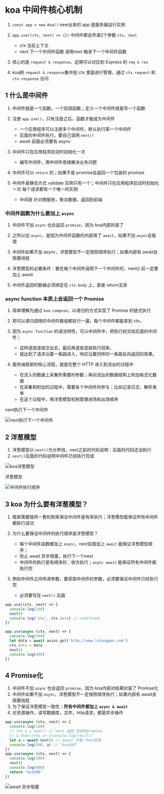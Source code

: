 # koa 中间件核心机制

1. `const app = new Koa()` new出来的 app 是服务器运行实例
2. `app.use((ctx, next) => {})` 中间件都会传递2个参数 `ctx, next`
    - ctx 当前上下文
    - next 下一个中间件函数 调用next 触发下一个中间件函数

3. 核心的是 `request & response`，这俩可以对应到 Express 的 `req & res`
4. koa把 `request & response`集中到 ctx 里面进行管理，通过 `ctx.request` 和 `ctx.response` 访问


## 1 什么是中间件

1. 中间件就是一个函数，一个回调函数；定义一个中间件就是写一个函数
2. 注册 `app.use()`，只有注册之后，函数才能成为中间件
    - 一个应用程序可以注册多个中间件，默认执行第一个中间件
    - 后面的中间件执行，要自己调用 `next()`
    - await 前面必须要有 async

3. 中间件只在应用程序启动时初始化一次
    - 编写中间件，用中间件思维解决业务问题

4. 中间件可以 `return` 的；如果不是 promise会返回一个包装的 promise
    
5. 中间件是静态方式
   	validate 实例只有一个；中间件只在应用程序启动时初始化一次
   	每个请求都有一个唯一的实例
    - 中间层 针对微服务，聚合数据，返回到前端


### 中间件函数为什么要加上 `async`

1. 中间件不加 `async` 也会返回 `promise`，因为 koa内部封装了
2. 之所以加 `async`，是因为中间件函数的内部用了 `await`，如果不加 `async`会报错
3. 中间件如果不加 async，洋葱模型不一定按照顺序执行；如果内部有 await会阻塞线程

4. 洋葱模型的必要条件：要在每个中间件调用下一个中间件时，next() 前一定要加上 await
5. 中间件返回的数据必须绑定在 `ctx.body` 上，直接 return无效


### async function 本质上会返回一个 Promise

1. 简单理解为通过 `koa-compose`，以递归的方式实现了 Promise 的链式执行
2. 把可以递归调用的中间件数组都执行一遍，每个中间件都能拿到 ctx，
3. 因为 `async function` 的语法特性，可以中间件中，把执行权交给后面的中间件；
    - 这样逐层逐层交出去，最后再逐层逐层执行回来，
    - 就达到了请求沿着一条路进入，响应沿着同样的一条路反向返回的效果。

4. 服务端框架的核心流程，就是在整个 HTTP 进入到流出的过程中
    - 在流入的数据上采集所需要的参数；再向流出的数据结构上附加格式化数据
    - 在采集和附加的过程中，需要各个中间件的参与；比如记录日志，解析表单
    - 在这个过程中，用洋葱模型机制管理进场和出场顺序


next执行下一个中间件

![next执行下一个中间件](images/next.jpg)


## 2 洋葱模型

1. 洋葱模型以 `next()`为分界线，next之前的代码说明：后面的代码还没执行
2. `next()`后面的代码说明中间件已经执行完成

![koa洋葱模型](images/onion.jpg)

洋葱模型

![中间件执行顺序](images/onion2.jpg)


## 3 koa 为什么要有洋葱模型？

1. 框架需要提供一套机制来保证中间件是有序执行；洋葱模型能保证所有中间件都执行成功
2. 为什么要保证中间件的执行顺序是洋葱模型？
    - 每个中间件函数都加上 `async`，next前面加上 `await` 能保证洋葱模型顺序；
    - 防止 await 异步阻塞，执行下一个next
    - 中间件的执行是有顺序的：依次执行；`async await` 能保证所有中间件都执行完

3. 例如中间件之间传递参数，要获取中间件的参数，必须要保证中间件已经执行完
    - 必须要写在 `next()` 后面
    
```js
app.use((ctx, next) => {
  console.log(100)
  next()
  console.log('ctx', ctx.data) // undefined
})

app.use(async (ctx, next) => {
  console.log(300)
  let data = await axios.get('http://www.lulongwen.com')
  ctx.data = data
  next()
  console.log(400)
})
```


## 4 Promise化

1. 中间件不加 `async` 也会返回 `promise`，因为 koa内部对结果封装了 Promise化
2. 中间件如果不加 `async`，洋葱模型不一定按照顺序执行；如果内部有 await会阻塞线程
3. 为了保证洋葱模型一致性：**所有中间件都加上 `async & await`**
4. 对资源操作，读写数据库，文件，http请求，都是异步操作

```js
app.use(async (ctx, next) => {
  console.log(100)
  // let a = next() // next 返回 包装的promise
  // a.then((res => {console.log(res)}))
  let a = await next() // await 代替 then回调
  console.log(200, a) // "koa500"
})
app.use(async (ctx, next) => {
  console.log(300)
  next()
  console.log(400)
  return 'koa500'
})
```

![await 异步阻塞](images/await.jpg)
